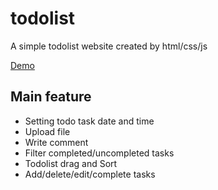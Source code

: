 # todolist
A simple todolist website created by html/css/js

[Demo](https://yanzzzzzzzzz.github.io/todolist/main)

## Main feature
* Setting todo task date and time 
* Upload file 
* Write comment
* Filter completed/uncompleted tasks 
* Todolist drag and Sort 
* Add/delete/edit/complete tasks

